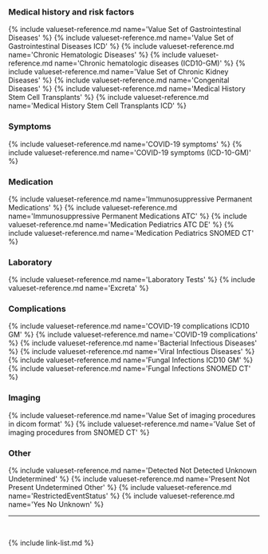 ### Medical history and risk factors
{% include valueset-reference.md name='Value Set of Gastrointestinal Diseases' %}
{% include valueset-reference.md name='Value Set of Gastrointestinal Diseases ICD' %}
{% include valueset-reference.md name='Chronic Hematologic Diseases' %}
{% include valueset-reference.md name='Chronic hematologic diseases (ICD10-GM)' %}
{% include valueset-reference.md name='Value Set of Chronic Kidney Diseases' %}
{% include valueset-reference.md name='Congenital Diseases' %}
{% include valueset-reference.md name='Medical History Stem Cell Transplants' %}
{% include valueset-reference.md name='Medical History Stem Cell Transplants ICD' %}

### Symptoms
{% include valueset-reference.md name='COVID-19 symptoms' %}
{% include valueset-reference.md name='COVID-19 symptoms (ICD-10-GM)' %}

### Medication
{% include valueset-reference.md name='Immunosuppressive Permanent Medications' %}
{% include valueset-reference.md name='Immunosuppressive Permanent Medications ATC' %}
{% include valueset-reference.md name='Medication Pediatrics ATC DE' %}
{% include valueset-reference.md name='Medication Pediatrics SNOMED CT' %}

### Laboratory
{% include valueset-reference.md name='Laboratory Tests' %}
{% include valueset-reference.md name='Excreta' %}

### Complications
{% include valueset-reference.md name='COVID-19 complications ICD10 GM' %}
{% include valueset-reference.md name='COVID-19 complications' %}
{% include valueset-reference.md name='Bacterial Infectious Diseases' %}
{% include valueset-reference.md name='Viral Infectious Diseases' %}
{% include valueset-reference.md name='Fungal Infections ICD10 GM' %}
{% include valueset-reference.md name='Fungal Infections SNOMED CT' %}

### Imaging
{% include valueset-reference.md name='Value Set of imaging procedures in dicom format' %}
{% include valueset-reference.md name='Value Set of imaging procedures from SNOMED CT' %}


### Other
{% include valueset-reference.md name='Detected Not Detected Unknown Undetermined' %}
{% include valueset-reference.md name='Present Not Present Undetermined Other' %}
{% include valueset-reference.md name='RestrictedEventStatus' %}
{% include valueset-reference.md name='Yes No Unknown' %}

---

<br />

{% include link-list.md %}
